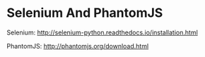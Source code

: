 # Selenium And PhantomJS

Selenium: http://selenium-python.readthedocs.io/installation.html

PhantomJS: http://phantomjs.org/download.html